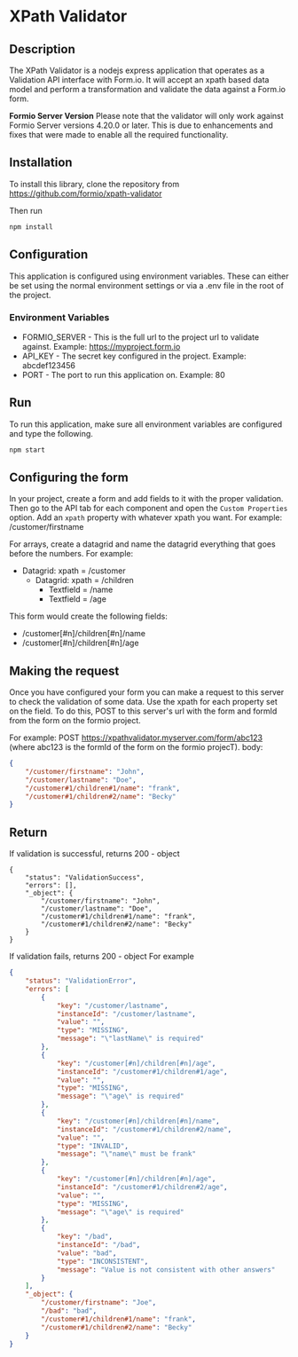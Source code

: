 # XPath Validator

## Description
The XPath Validator is a nodejs express application that operates as a Validation API interface with Form.io. It will accept an xpath based data model and perform a transformation and validate the data against a Form.io form.

**Formio Server Version** Please note that the validator will only work against Formio Server versions 4.20.0 or later. This is due to enhancements and fixes that were made to enable all the required functionality.

## Installation
To install this library, clone the repository from https://github.com/formio/xpath-validator

Then run
```bash
npm install
```

## Configuration
This application is configured using environment variables. These can either be set using the normal environment settings or via a .env file in the root of the project.

### Environment Variables
 - FORMIO_SERVER - This is the full url to the project url to validate against. Example: https://myproject.form.io
 - API_KEY - The secret key configured in the project. Example: abcdef123456
 - PORT - The port to run this application on. Example: 80

## Run
To run this application, make sure all environment variables are configured and type the following.

```bash
npm start
```

## Configuring the form
In your project, create a form and add fields to it with the proper validation. Then go to the API tab for each component and open the ```Custom Properties``` option. Add an ```xpath``` property with whatever xpath you want. For example: /customer/firstname

For arrays, create a datagrid and name the datagrid everything that goes before the numbers. For example:

 - Datagrid: xpath = /customer
    - Datagrid: xpath = /children
       - Textfield = /name
       - Textfield = /age
        
This form would create the following fields:
 - /customer[#n]/children[#n]/name
 - /customer[#n]/children[#n]/age

## Making the request
Once you have configured your form you can make a request to this server to check the validation of some data. Use the xpath for each property set on the field. To do this, POST to this server's url with the form and formId from the form on the formio project.

For example:
POST https://xpathvalidator.myserver.com/form/abc123 (where abc123 is the formId of the form on the formio projecT).
body:
```json
{
    "/customer/firstname": "John",
    "/customer/lastname": "Doe",
    "/customer#1/children#1/name": "frank",
    "/customer#1/children#2/name": "Becky"
}
```

## Return
If validation is successful, returns 200 - object

```
{
    "status": "ValidationSuccess",
    "errors": [],
    "_object": {
        "/customer/firstname": "John",
        "/customer/lastname": "Doe",
        "/customer#1/children#1/name": "frank",
        "/customer#1/children#2/name": "Becky"
    }
}
```

If validation fails, returns 200 - object
For example

```json
{
    "status": "ValidationError",
    "errors": [
        {
            "key": "/customer/lastname",
            "instanceId": "/customer/lastname",
            "value": "",
            "type": "MISSING",
            "message": "\"lastName\" is required"
        },
        {
            "key": "/customer[#n]/children[#n]/age",
            "instanceId": "/customer#1/children#1/age",
            "value": "",
            "type": "MISSING",
            "message": "\"age\" is required"
        },
        {
            "key": "/customer[#n]/children[#n]/name",
            "instanceId": "/customer#1/children#2/name",
            "value": "",
            "type": "INVALID",
            "message": "\"name\" must be frank"
        },
        {
            "key": "/customer[#n]/children[#n]/age",
            "instanceId": "/customer#1/children#2/age",
            "value": "",
            "type": "MISSING",
            "message": "\"age\" is required"
        },
        {
            "key": "/bad",
            "instanceId": "/bad",
            "value": "bad",
            "type": "INCONSISTENT",
            "message": "Value is not consistent with other answers"
        }
    ],
    "_object": {
        "/customer/firstname": "Joe",
        "/bad": "bad",
        "/customer#1/children#1/name": "frank",
        "/customer#1/children#2/name": "Becky"
    }
}
```
